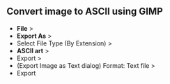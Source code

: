 ## Convert image to ASCII using GIMP

* **File** >
*   **Export As** >
   *  Select File Type (By Extension) >
*  **ASCII art** >
  * Export >
  * (Export Image as Text dialog) Format: Text file >
  * Export

